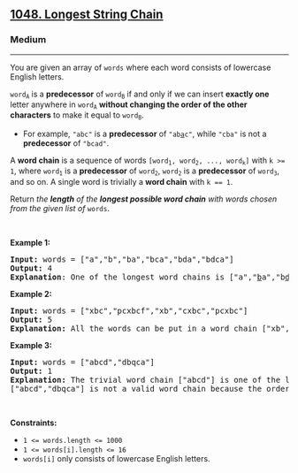 <h2><a href="https://leetcode.com/problems/longest-string-chain/">1048. Longest String Chain</a></h2><h3>Medium</h3><hr><div><p>You are given an array of <code>words</code> where each word consists of lowercase English letters.</p>

<p><code>word<sub>A</sub></code> is a <strong>predecessor</strong> of <code>word<sub>B</sub></code> if and only if we can insert <strong>exactly one</strong> letter anywhere in <code>word<sub>A</sub></code> <strong>without changing the order of the other characters</strong> to make it equal to <code>word<sub>B</sub></code>.</p>

<ul>
	<li>For example, <code>"abc"</code> is a <strong>predecessor</strong> of <code>"ab<u>a</u>c"</code>, while <code>"cba"</code> is not a <strong>predecessor</strong> of <code>"bcad"</code>.</li>
</ul>

<p>A <strong>word chain</strong><em> </em>is a sequence of words <code>[word<sub>1</sub>, word<sub>2</sub>, ..., word<sub>k</sub>]</code> with <code>k &gt;= 1</code>, where <code>word<sub>1</sub></code> is a <strong>predecessor</strong> of <code>word<sub>2</sub></code>, <code>word<sub>2</sub></code> is a <strong>predecessor</strong> of <code>word<sub>3</sub></code>, and so on. A single word is trivially a <strong>word chain</strong> with <code>k == 1</code>.</p>

<p>Return <em>the <strong>length</strong> of the <strong>longest possible word chain</strong> with words chosen from the given list of </em><code>words</code>.</p>

<p>&nbsp;</p>
<p><strong class="example">Example 1:</strong></p>

<pre style="position: relative;"><strong>Input:</strong> words = ["a","b","ba","bca","bda","bdca"]
<strong>Output:</strong> 4
<strong>Explanation</strong>: One of the longest word chains is ["a","<u>b</u>a","b<u>d</u>a","bd<u>c</u>a"].
<div class="open_grepper_editor" title="Edit &amp; Save To Grepper"></div></pre>

<p><strong class="example">Example 2:</strong></p>

<pre style="position: relative;"><strong>Input:</strong> words = ["xbc","pcxbcf","xb","cxbc","pcxbc"]
<strong>Output:</strong> 5
<strong>Explanation:</strong> All the words can be put in a word chain ["xb", "xb<u>c</u>", "<u>c</u>xbc", "<u>p</u>cxbc", "pcxbc<u>f</u>"].
<div class="open_grepper_editor" title="Edit &amp; Save To Grepper"></div></pre>

<p><strong class="example">Example 3:</strong></p>

<pre style="position: relative;"><strong>Input:</strong> words = ["abcd","dbqca"]
<strong>Output:</strong> 1
<strong>Explanation:</strong> The trivial word chain ["abcd"] is one of the longest word chains.
["abcd","dbqca"] is not a valid word chain because the ordering of the letters is changed.
<div class="open_grepper_editor" title="Edit &amp; Save To Grepper"></div></pre>

<p>&nbsp;</p>
<p><strong>Constraints:</strong></p>

<ul>
	<li><code>1 &lt;= words.length &lt;= 1000</code></li>
	<li><code>1 &lt;= words[i].length &lt;= 16</code></li>
	<li><code>words[i]</code> only consists of lowercase English letters.</li>
</ul>
</div>